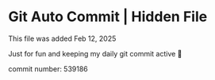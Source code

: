 # Git Auto Commit | Hidden File

This file was added Feb 12, 2025

Just for fun and keeping my daily git commit active 🤪

commit number: 539186
